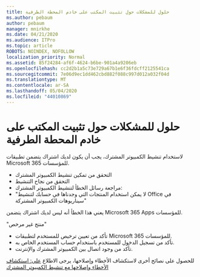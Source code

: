 ```yaml
---
title: حلول للمشكلات حول تثبيت المكتب على خادم المحطة الطرفية
ms.author: pebaum
author: pebaum
manager: mnirkhe
ms.date: 04/21/2020
ms.audience: ITPro
ms.topic: article
ROBOTS: NOINDEX, NOFOLLOW
localization_priority: Normal
ms.assetid: 85f24284-af6f-4624-b6be-901a4a9206eb
ms.openlocfilehash: cc2d2b1a5c73e729a67b1e6f36fdcff2125541ca
ms.sourcegitcommit: 7e06d9ec1dd462cbd882f088c997d012a032f04d
ms.translationtype: MT
ms.contentlocale: ar-SA
ms.lasthandoff: 05/04/2020
ms.locfileid: "44010869"
---
```

# <a name="solutions-for-issues-around-installing-office-on-a-terminal-server"></a>حلول للمشكلات حول تثبيت المكتب على خادم المحطة الطرفية

لاستخدام تنشيط الكمبيوتر المشترك، يجب أن يكون لديك اشتراك يتضمن تطبيقات Microsoft 365 للمؤسسات.
  
- التحقق من تمكين تنشيط الكمبيوتر المشترك
- التحقق من نجاح التنشيط
- مراجعة رسائل الخطأ لتنشيط الكمبيوتر المشترك:
- "لا يمكن استخدام المنتجات التي وجدناها في حسابك لتنشيط Office في سيناريوهات الكمبيوتر المشتركة"
  
يعني هذا الخطأ أنه ليس لديك اشتراك يتضمن Microsoft 365 Apps للمؤسسات.

"منتج غير مرخص"

- تأكد من تعيين ترخيص للمستخدم لتطبيقات Microsoft 365 للمؤسسات.
- تأكد من تسجيل الدخول للمستخدم باستخدام حساب المستخدم الخاص به.
- تأكد من وجود اتصال بين الكمبيوتر المشترك والإنترنت.

للحصول على نصائح أخرى لاستكشاف الأخطاء وإصلاحها، يرجى الاطلاع [على: استكشاف الأخطاء وإصلاحها مع تنشيط الكمبيوتر المشترك](https://docs.microsoft.com/DeployOffice/troubleshoot-shared-computer-activation)